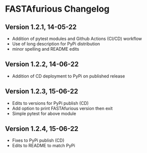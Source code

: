 # FASTAfurious Changelog

## Version 1.2.1, 14-05-22
- Addition of pytest modules and Github Actions (CI/CD) workflow
- Use of long description for PyPi distribution
- minor spelling and README edits

## Version 1.2.2, 14-06-22

- Addition of CD deployment to PyPi on published release

## Version 1.2.3, 15-06-22

- Edits to versions for PyPi publish (CD)
- Add option to print FASTAfurious version then exit
- Simple pytest for above module

## Version 1.2.4, 15-06-22

- Fixes to PyPi publish (CD)
- Edits to README to match PyPi
